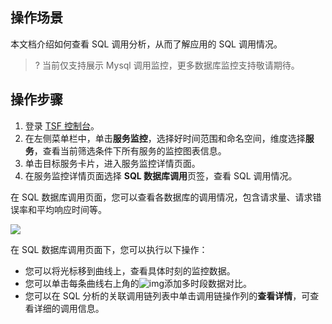 ## 操作场景

本文档介绍如何查看 SQL 调用分析，从而了解应用的 SQL 调用情况。

> ? 当前仅支持展示 Mysql 调用监控，更多数据库监控支持敬请期待。

## 操作步骤

1. 登录 [TSF 控制台](https://console.cloud.tencent.com/tsf/index)。
2. 在左侧菜单栏中，单击**服务监控**，选择好时间范围和命名空间，维度选择**服务**，查看当前筛选条件下所有服务的监控图表信息。
3. 单击目标服务卡片，进入服务监控详情页面。
4. 在服务监控详情页面选择 **SQL 数据库调用**页签，查看 SQL 调用情况。

在 SQL 数据库调用页面，您可以查看各数据库的调用情况，包含请求量、请求错误率和平均响应时间等。

![](https://qcloudimg.tencent-cloud.cn/raw/eed090d3c27ff6c89569de88767a4c10.png)



在 SQL 数据库调用页面下，您可以执行以下操作：

- 您可以将光标移到曲线上，查看具体时刻的监控数据。
- 您可以单击每条曲线右上角的![img](https://main.qcloudimg.com/raw/7d2ae79ec8e992ec9252d909e74423e9.png)添加多时段数据对比。
- 您可以在 SQL 分析的关联调用链列表中单击调用链操作列的**查看详情**，可查看详细的调用信息。


